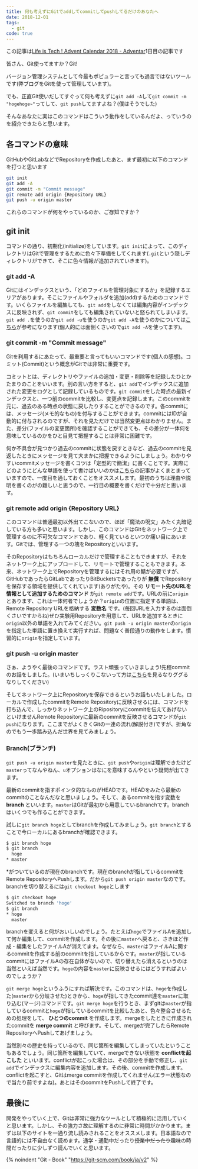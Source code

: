 ```yaml
---
title: 何も考えずにGitでaddしてcommitしてpushしてるだけのあなたへ
date: 2018-12-01
tags:
  - git
code: true
---
```

この記事は[Life is Tech ! Advent Calendar 2018 - Adventar](https://adventar.org/calendars/3003)1日目の記事です

皆さん、Git使ってますか？Git!

バージョン管理システムとして今最もポピュラーと言っても過言ではないツールです(弊ブログをGitを使って管理しています)。

でも、正直Git使いだしてすぐって何も考えずに`git add -A`して`git commit -m "hogehoge~"`ってして、`git push`してますよね？(僕はそうでした)

そんなあなたに実はこのコマンドはこういう動作をしているんだよ、っていうのを紹介できたらと思います。

## 各コマンドの意味

GitHubやGitLabなどでRepositoryを作成したあと、まず最初に以下のコマンドを打つと思います

```sh
git init
git add -A
git commit -m "Commit message"
git remote add origin {Repository URL}
git push -u origin master
```

これらのコマンドが何をやっているのか、ご存知ですか？

## git init

コマンドの通り、初期化(initialize)をしています。`git init`によって、このディレクトリはGitで管理をするために色々下準備をしてくれます(`.git`という隠しディレクトリができて、そこに色々情報が追加されていきます)。

### git add -A

Gitにはインデックスという、「どのファイルを管理対象にするか」を記録するエリアがあります。そこにファイルやフォルダを追加(add)するためのコマンドです。いくらファイルを編集しても、`git add`をしなくては編集内容がインデックスに反映されず、`git commit`をしても編集されていないと怒られてしまいます。`git add .`を使うのか`git add -u`を使うのか`git add -A`を使うのかについては[こちら](https://qiita.com/YusukeHigaki/items/06e38eec96387d408780)が参考になります(個人的には面倒くさいので`git add -A`を使ってます)。

### git commit -m "Commit message"

Gitを利用するにあたって、最重要と言ってもいいコマンドです(個人の感想)。コミット(Commit)という概念がGitでは非常に重要です。

コミットとは、ディレクトリやファイルの追加・変更・削除等を記録したひとかたまりのことをいいます。別の言い方をすると、`git add`でインデックスに追加された変更をログとして記録しているものです。`git commit`をした時点の最新インデックスと、一つ前のcommitを比較し、変更点を記録します。このcommitを元に、過去のある時点の状態に戻したりすることができるのです。各commitには、メッセージ(メモ的なもの)を付与することができます。commitにはIDが自動的に付与されるのですが、それを見ただけでは当然変更点はわかりません。また、差分(ファイルの変更箇所)を確認することができても、その差分が一体何を意味しているのかをひと目見て把握することは非常に困難です。

何か不具合が見つかり過去のcommitに状態を戻すときなど、過去のcommitを見返したときにメッセージを見て大まかに把握できるようにしましょう。わかりやすいcommitメッセージを書くコツは「定型的で簡潔」に書くことです。実際にどのようにどんな単語を使って書けばいいのかは[こちら](https://qiita.com/itosho/items/9565c6ad2ffc24c09364)の記事がよくまとまっていますので、一度目を通しておくことをオススメします。最初のうちは理由や説明を書くのがの難しいと思うので、一行目の概要を書くだけで十分だと思います。

### git remote add origin {Repository URL}

このコマンドは普通最初以外出てこないので、ほぼ「魔法の呪文」みたく丸暗記している方も多いと思います。しかし、このコマンドはGitをネットワーク上で管理するのに不可欠なコマンドであり、軽く見ているといつか痛い目にあいます。Gitでは、管理する一つの塊をRepositoryといいます。

そのRepositoryはもちろんローカルだけで管理することもできますが、それをネットワーク上にアップロードして、リモートで管理することもできます。本来、ネットワーク上でRepositoryを管理するにはそれ用の鯖が必要ですが、GitHubであったらGitLabであったりBitBucketsであったりが __無償__ でRepositoryを保存する領域を提供してくれています(ありがたや)。その __リモート先のURLを情報として追加するためのコマンド__ が`git remote add`です。URLの前に`origin`とあります、これは一体何者でしょうか？`origin`の位置に指定する単語は、Remote Repository URLを格納する __変数名__ です。(毎回URLを入力するのは面倒くさいですからね)ぜひ実験用Repositoryを用意して、URLを追加するときに`origin`以外の単語を入れてみてください。`git push -u origin master`の`origin`を指定した単語に置き換えて実行すれば、問題なく普段通りの動作をします。慣習的に`origin`を指定しています。

### git push -u origin master

さぁ、ようやく最後のコマンドです。ラスト頑張っていきましょう!先程commitのお話をしました。(いまいちしっくりこないって方は[こちら](https://backlog.com/ja/git-tutorial/intro/intro1_3.html)を見るなりググるなりしてください)

そしてネットワーク上にRepositoryを保存できるというお話もいたしました。ローカルで作成したcommitをRemote Repositoryに反映させるには、コマンドを打ち込んで、しっかりネットワーク上のRipositoryにcommitを伝えてあげないといけませんRemote Repositoryに最新のcommitを反映させるコマンドが`git push`になります。ここまでがよくきくGitの一連の流れ(解説付き)ですが、折角なのでもう一歩踏み込んだ世界を見てみましょう。

### Branch(ブランチ)

`git push -u origin master`を見たときに、`git push`や`origin`は理解できたけど`master`ってなんやねん、`u`オプションはなにを意味するんやという疑問が出てきます。

最新のcommitを指すポインタ的なものがHEADです。HEADをみたら最新のcommitのことなんだなと思いましょう。そして、あるcommitを指す変数を __branch__ といいます。`master`はGitが最初から用意しているbranchです。branchはいくつでも作ることができます。

試しに`git branch hoge`としてbranchを作成してみましょう。`git branch`とすることで今ローカルにあるbranchが確認できます。

```sh
$ git branch hoge
$ git branch
  hoge
* master
```

*がついているのが現在のbranchです。現在のbranchが指しているcommitをRemote RepositoryへPushします。だから`git push origin master`なのです。branchを切り替えるには`git checkout hoge`とします

```sh
$ git checkout hoge
Switched to branch 'hoge'
$ git branch
* hoge
  master
```

branchを変えると何がおいしいのでしょう。たとえば`hoge`でファイルAを追加して何か編集して、commitを作成します。その後に`master`へ戻ると、さきほど作成・編集をしたファイルAが消えてます。なぜなら、`master`はファイルAに関するcommitを作成する前のcommitを指しているからです。`master`が指しているcommitにはファイルAの存在自体がないので、切り替えたら消えるというのは当然といえば当然です。`hoge`の内容を`master`に反映させるにはどうすればよいのでしょうか？

`git merge hoge`というふうにすれば解決です。このコマンドは、`hoge`を作成した(`master`から分岐させた)ときから、`hoge`が指してきたcommit達を`master`に取り込む(マージ)コマンドです。`git merge hoge`を行うとき、まずgitは`master`が指しているcommitと`hoge`が指しているcommitを比較したあと、色々整合させるための処理をして、 __ひとつのcommit__ を作成します。mergeをしたときに作成されたcommitを __merge commit__ と呼びます。そして、mergeが完了したらRemote RepositoryへPushしてあげましょう。

当然別々の歴史を持っているので、同じ箇所を編集してしまっていたということもあるでしょう。同じ箇所を編集していて、mergeできない状態を __conflictを起こした__ といいます。conflictが起こった場合は、その部分を手動で修正し、`git add`でインデックスに編集内容を追加します。その後、commitを作成します。conflictを起こすと、Gitはmerge commitを作成してくれません(エラー状態なので当たり前ですよね)。あとはそのcommitをPushして終了です。

## 最後に

開発をやっていく上で、Gitは非常に強力なツールとして積極的に活用していくと思います。しかし、その強力さ故に理解するのに非常に時間がかかります。まずは以下のサイトを一通り流し読みされることをオススメします。日本語なので言語的には不自由なく読めます。通学・通勤中だったり~~授業中だったり~~趣味の時間だったりに少しずつ読んでいくと思います。

{% noindent "Git - Book" "https://git-scm.com/book/ja/v2" %}
